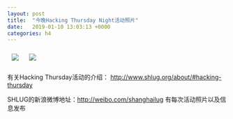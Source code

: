 ```yaml
---
layout: post
title:  "今晚Hacking Thursday Night活动照片"
date:   2019-01-10 13:03:13 +0000
categories: h4
---
```


[<img style='margin:10px;' src='/res2019q1/j110.h4/j110_2040_0200+08.1920p.jpg'>](/res2019q1/j110.h4/j110_2040_0200+08.JPG)
[<img style='margin:10px;' src='/res2019q1/j110.h4/j110_2055_0400+08.1920p.jpg'>](/res2019q1/j110.h4/j110_2055_0400+08.JPG)

有关Hacking Thursday活动的介绍：
http://www.shlug.org/about/#hacking-thursday

SHLUG的新浪微博地址：http://weibo.com/shanghailug 有每次活动照片以及信息发布



